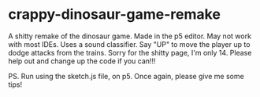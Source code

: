 # crappy-dinosaur-game-remake
A shitty remake of the dinosaur game.
 Made in the p5 editor. May not work with most IDEs. Uses a sound classifier. Say "UP" to move the player up to dodge attacks from the trains.
 Sorry for the shitty page, I'm only 14. Please help out and change up the code if you can!!!
 
 PS. Run using the sketch.js file, on p5. Once again, please give me some tips!
